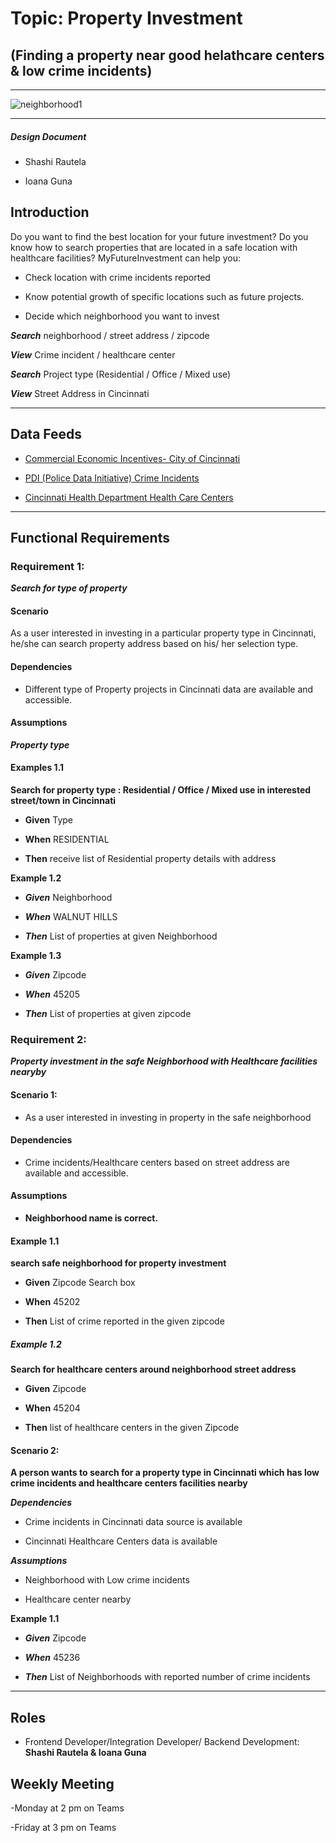 # Topic: Property Investment
## (Finding a property near good helathcare centers & low crime incidents)
---

![neighborhood1](https://user-images.githubusercontent.com/47906013/111054373-31003980-843a-11eb-8a5f-7c090de88f7c.jpg)

-------

##### Design Document

- Shashi Rautela

- Ioana Guna

## Introduction

Do you want to find the best location for your future investment? Do you know how to search properties that are located in a safe location with healthcare facilities? MyFutureInvestment can help you:

-	Check location with crime incidents reported 

-	Know potential growth of specific locations such as future projects.
 
- Decide which neighborhood you want to invest



***Search***  neighborhood / street address / zipcode

***View***  Crime incident / healthcare center

***Search***  Project type (Residential / Office / Mixed use)

***View***  Street Address in Cincinnati 

________________________________________
## Data Feeds

- [Commercial Economic Incentives- City of Cincinnati](https://data.cincinnati-oh.gov/Growing-Economic-Opportunities/Commercial-Economic-Incentives-City-of-Cincinnati/m76i-p5p9)

- [PDI (Police Data Initiative) Crime Incidents](https://data.cincinnati-oh.gov/Safety/PDI-Police-Data-Initiative-Crime-Incidents/k59e-2pvf)

- [Cincinnati Health Department Health Care Centers](https://data.cincinnati-oh.gov/Thriving-Neighborhoods/Cincinnati-Health-Department-Health-Care-Centers/v8yh-wpss)

________________________________________

## Functional Requirements

### Requirement 1: 

***Search for type of property***


#### Scenario

As a user interested in investing in a particular property type in Cincinnati,  he/she can search property address based on his/ her selection type. 

#### Dependencies

- Different type of Property projects in Cincinnati data are available and accessible.

#### Assumptions


***Property type***


#### Examples 1.1 

**Search for property type : Residential / Office / Mixed use in interested street/town in Cincinnati**

- **Given**  Type

- **When**  RESIDENTIAL

- **Then**  receive list of Residential property details with address

**Example 1.2**

- ***Given***  Neighborhood 

- ***When***  WALNUT HILLS

- ***Then***  List of properties at given Neighborhood 

**Example 1.3**

- ***Given***  Zipcode 

- ***When***  45205

- ***Then***  List of properties at given zipcode

### Requirement 2: 

***Property investment in the safe Neighborhood with Healthcare facilities nearyby***

#### Scenario 1:

- As a user interested in investing in property in the safe neighborhood

#### Dependencies

- Crime incidents/Healthcare centers based on street address are available and accessible.

#### Assumptions

- **Neighborhood name is correct.**



####  Example 1.1  

**search safe neighborhood for property investment**

- **Given**  Zipcode Search box

- **When**  45202

-  **Then**  List of crime reported in the given zipcode


##### Example 1.2 

**Search for healthcare centers around neighborhood street address**

- **Given**   Zipcode

- **When** 	 45204

- **Then** list of healthcare centers in the given Zipcode


#### Scenario 2:

**A person wants to search for a property type in Cincinnati which has low crime incidents and healthcare centers facilities nearby**

***Dependencies***

- Crime incidents in Cincinnati data source is available

- Cincinnati Healthcare Centers data is available 


***Assumptions***

- Neighborhood with Low crime incidents

- Healthcare center nearby

**Example 1.1**

- ***Given***  Zipcode

- ***When***  45236

- ***Then*** List of Neighborhoods with reported number of crime incidents 


________________________________________

## Roles

- Frontend Developer/Integration Developer/ Backend Development: **Shashi Rautela & Ioana Guna**

## Weekly Meeting 

-Monday at 2 pm on Teams

-Friday at 3 pm on Teams


